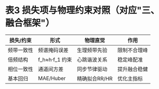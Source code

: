 # 表3 损失项与物理约束对照（对应"三、融合框架"）

| 损失/约束 | 形式 | 物理直觉 | 作用 |
|---|---|---|---|
| 频带一致性 | 频谱掩码误差 | 生理频带先验 | 限制不合理峰 |
| 倍频结构 | f_h≈h·f_1 约束 | 心跳谐波关系 | 稳定峰配准 |
| 相位一致性 | 通道间方差 | 同步节律驱动 | 提升融合稳健 |
| 基本回归 | MAE/Huber | 精确拟合RR/HR | 优化主指标 |
